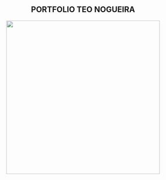 <div align="center" id="top">
  <h2>PORTFOLIO TEO NOGUEIRA</h2>
  <img height="420" src="https://github.com/TeoNogueira/Portfolio_TeoNogueira/blob/master/portfolioTeo.gif">

  &#xa0;

</div>
